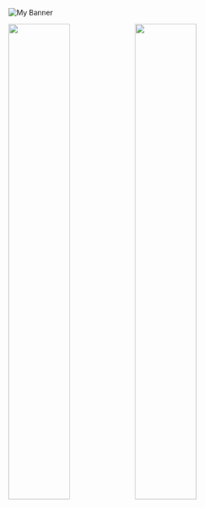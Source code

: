![My Banner](https://github.com/wmohseni7/wmohseni7/blob/main/assets/images/45044791_9105998.png)

<div align="">
  <img align="left" src="https://github-readme-stats.vercel.app/api?username=wmohseni7&show_icons=true&theme=radical" width="49%"/>
  <img align="" src="https://github-readme-streak-stats.herokuapp.com/?user=wmohseni7&theme=dark" width="49%"/>
</div>

<!-- ![Your GitHub stats](https://github-readme-stats.vercel.app/api?username=wmohseni7&show_icons=true&theme=radical&width=400)
![GitHub Streak](https://github-readme-streak-stats.herokuapp.com/?user=wmohseni7&theme=dark&width=380) -->
<!--![Top Langs](https://github-readme-stats.vercel.app/api/top-langs/?username=wmohseni7&layout=compact)
![Profile Views](https://komarev.com/ghpvc/?username=wmohseni7) -->
